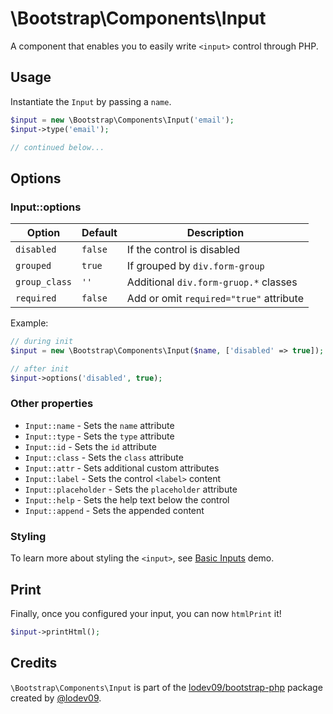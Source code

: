 # \Bootstrap\Components\Input

A component that enables you to easily write `<input>` control through PHP.

## Usage

Instantiate the `Input` by passing a `name`.

```php
$input = new \Bootstrap\Components\Input('email');
$input->type('email');

// continued below...
```

## Options

### Input::options

| Option | Default | Description |
| ------ | ------- | ----------- |
| `disabled` | `false` | If the control is disabled |
| `grouped` | `true` | If grouped by `div.form-group` |
| `group_class` | `''` | Additional `div.form-gruop.*` classes |
| `required` | `false` | Add or omit `required="true"` attribute |

Example:
```php
// during init
$input = new \Bootstrap\Components\Input($name, ['disabled' => true]);

// after init
$input->options('disabled', true);
```

### Other properties

- `Input::name` - Sets the `name` attribute
- `Input::type` - Sets the `type` attribute
- `Input::id` - Sets the `id` attribute
- `Input::class` - Sets the `class` attribute
- `Input::attr` - Sets additional custom attributes
- `Input::label` - Sets the control `<label>` content
- `Input::placeholder` - Sets the `placeholder` attribute
- `Input::help` - Sets the help text below the control
- `Input::append` - Sets the appended content

### Styling

To learn more about styling the `<input>`, see [Basic Inputs](form_basic_inputs.php) demo.

## Print

Finally, once you configured your input, you can now `htmlPrint` it!
```php
$input->printHtml();
```

## Credits

`\Bootstrap\Components\Input` is part of the [lodev09/bootstrap-php](https://github.com/lodev09/bootstrap-php) package created by [@lodev09](https://twitter.com/lodev09).